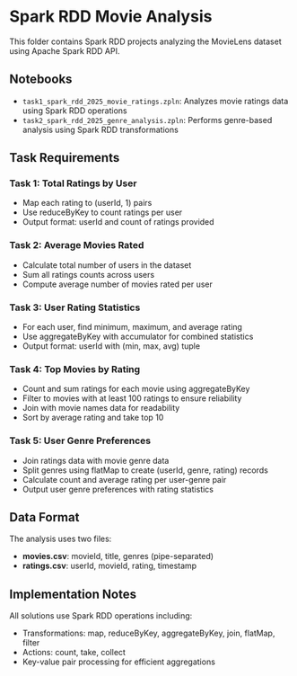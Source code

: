 # Spark RDD Movie Analysis

This folder contains Spark RDD projects analyzing the MovieLens dataset using Apache Spark RDD API.

## Notebooks

- `task1_spark_rdd_2025_movie_ratings.zpln`: Analyzes movie ratings data using Spark RDD operations
- `task2_spark_rdd_2025_genre_analysis.zpln`: Performs genre-based analysis using Spark RDD transformations

## Task Requirements

### Task 1: Total Ratings by User
- Map each rating to (userId, 1) pairs
- Use reduceByKey to count ratings per user
- Output format: userId and count of ratings provided

### Task 2: Average Movies Rated
- Calculate total number of users in the dataset
- Sum all ratings counts across users
- Compute average number of movies rated per user

### Task 3: User Rating Statistics
- For each user, find minimum, maximum, and average rating
- Use aggregateByKey with accumulator for combined statistics
- Output format: userId with (min, max, avg) tuple

### Task 4: Top Movies by Rating
- Count and sum ratings for each movie using aggregateByKey
- Filter to movies with at least 100 ratings to ensure reliability
- Join with movie names data for readability
- Sort by average rating and take top 10

### Task 5: User Genre Preferences
- Join ratings data with movie genre data
- Split genres using flatMap to create (userId, genre, rating) records
- Calculate count and average rating per user-genre pair
- Output user genre preferences with rating statistics

## Data Format

The analysis uses two files:
- **movies.csv**: movieId, title, genres (pipe-separated)
- **ratings.csv**: userId, movieId, rating, timestamp

## Implementation Notes

All solutions use Spark RDD operations including:
- Transformations: map, reduceByKey, aggregateByKey, join, flatMap, filter
- Actions: count, take, collect
- Key-value pair processing for efficient aggregations 